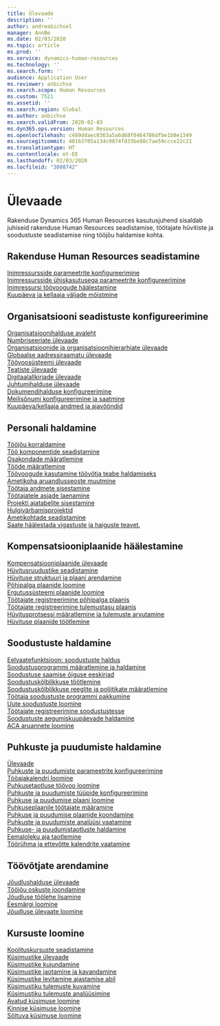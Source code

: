 ```yaml
---
title: Ülevaade
description: ''
author: andreabichsel
manager: AnnBe
ms.date: 02/03/2020
ms.topic: article
ms.prod: ''
ms.service: dynamics-human-resources
ms.technology: ''
ms.search.form: ''
audience: Application User
ms.reviewer: anbichse
ms.search.scope: Human Resources
ms.custom: 7521
ms.assetid: ''
ms.search.region: Global
ms.author: anbichse
ms.search.validFrom: 2020-02-03
ms.dyn365.ops.version: Human Resources
ms.openlocfilehash: c489ddaec0363a5a6d68f0464786dfbe1b0e1349
ms.sourcegitcommit: 40163705a134c9874fd33be80c7ae59ccce22c21
ms.translationtype: HT
ms.contentlocale: et-EE
ms.lasthandoff: 02/03/2020
ms.locfileid: "3008742"
---
```

# <a name="overview"></a>Ülevaade

Rakenduse Dynamics 365 Human Resources kasutusjuhend sisaldab juhiseid rakenduse Human Resources seadistamise, töötajate hüvitiste ja soodustuste seadistamise ning tööjõu haldamise kohta.

## <a name="set-up-human-resources"></a>Rakenduse Human Resources seadistamine

[Inimressursside parameetrite konfigureerimine](hr-setup-parameters.md)</br>
[Inimressursside ühiskasutusega parameetrite konfigureerimine](hr-setup-shared-parameters.md)</br>
[Inimressursi töövoogude häälestamine](hr-setup-workflows.md)</br>
[Kuupäeva ja kellaaja väljade mõistmine](hr-setup-date-time-fields.md)</br>

## <a name="configure-organization-settings"></a>Organisatsiooni seadistuste konfigureerimine

[Organisatsioonihalduse avaleht](../fin-ops-core/fin-ops/organization-administration/organization-administration-home-page.md?toc=/dynamics365/human-resources/toc.json)</br>
[Numbriseeriate ülevaade](../fin-ops-core/fin-ops/organization-administration/number-sequence-overview.md?toc=/dynamics365/human-resources/toc.json)</br>
[Organisatsioonide ja organisatsioonihierarhiate ülevaade](../fin-ops-core/fin-ops/organization-administration/organizations-organizational-hierarchies.md?toc=/dynamics365/human-resources/toc.json)</br>
[Globaalse aadressiraamatu ülevaade](../fin-ops-core/fin-ops/organization-administration/overview-global-address-book.md?toc=/dynamics365/human-resources/toc.json)</br>
[Töövoosüsteemi ülevaade](../fin-ops-core/fin-ops/organization-administration/overview-workflow-system.md?toc=/dynamics365/human-resources/toc.json)</br>
[Teatiste ülevaade](../fin-ops-core/fin-ops/get-started/alerts-overview.md?toc=/dynamics365/human-resources/toc.json)</br>
[Digitaalallkirjade ülevaade](../fin-ops-core/fin-ops/organization-administration/electronic-signature-overview.md?toc=/dynamics365/human-resources/toc.json)</br>
[Juhtumihalduse ülevaade](../fin-ops-core/fin-ops/organization-administration/cases.md?toc=/dynamics365/human-resources/toc.json)</br>
[Dokumendihalduse konfigureerimine](../fin-ops-core/fin-ops/organization-administration/configure-document-management.md?toc=/dynamics365/human-resources/toc.json)</br>
[Meilisõnumi konfigureerimine ja saatmine](../fin-ops-core/fin-ops/organization-administration/configure-email.md?toc=/dynamics365/human-resources/toc.json)</br>
[Kuupäeva/kellaaja andmed ja ajavööndid](../fin-ops-core/fin-ops/organization-administration/date-time-zones.md?toc=/dynamics365/human-resources/toc.json)</br>

## <a name="manage-personnel"></a>Personali haldamine

[Tööjõu korraldamine](hr-personnel-departments-jobs-positions.md)</br>
[Töö komponentide seadistamine](hr-personnel-jobs.md)</br>
[Osakondade määratlemine](hr-personnel-define-departments.md)</br>
[Tööde määratlemine](hr-personnel-define-jobs.md)</br>
[Töövoogude kasutamine töövõtja teabe haldamiseks](hr-workflow-manage-employee-information.md)</br>
[Ametikoha aruandlusseoste muutmine](hr-personnel-modify-reporting-relationships-position.md)</br>
[Töötaja andmete sisestamine](hr-personnel-enter-worker-information.md)</br>
[Töötajatele asjade laenamine](hr-personnel-loan-item-worker.md)</br>
[Projekti ajatabelite sisestamine](hr-personnel-enter-project-timesheets.md)</br>
[Hulgivärbamisprojektid](hr-personnel-mass-hire-projects.md)</br>
[Ametikohtade seadistamine](hr-personnel-set-up-positions.md)</br>
[Saate häälestada vigastuste ja haiguste teavet.](hr-personnel-set-up-injury-illness-information.md)</br>

## <a name="set-up-compensation-plans"></a>Kompensatsiooniplaanide häälestamine

[Kompensatsiooniplaanide ülevaade](hr-compensation-overview.md)</br>
[Hüvitusruudustike seadistamine](hr-compensation-grids.md)</br>
[Hüvituse struktuuri ja plaani arendamine](hr-compensation-structure.md)</br>
[Põhipalga plaanide loomine](hr-compensation-fixed-plans.md)</br>
[Ergutussüsteemi plaanide loomine](hr-compensation-variable-plans.md)</br>
[Töötajate registreerimine põhipalga plaanis](hr-compensation-enroll-employees-fixed.md)</br>
[Töötajate registreerimine tulemustasu plaanis](hr-compensation-enroll-employees-variable.md)</br>
[Hüvitusprotsessi määratlemine ja tulemuste arvutamine](hr-compensation-define-process.md)</br>
[Hüvituse plaanide töötlemine](hr-compensation-process.md)</br>

## <a name="manage-benefits"></a>Soodustuste haldamine

[Eelvaatefunktsioon: soodustuste haldus](hr-benefits-management-overview.md)</br>
[Soodustusprogrammi määratlemine ja haldamine](hr-benefits-manage-program.md)</br>
[Soodustuse saamise õiguse eeskirjad](hr-benefits-eligibility-policies.md)</br>
[Soodustuskõlblikkuse töötlemine](hr-benefits-eligibility-process.md)</br>
[Soodustuskõlblikkuse reeglite ja poliitikate määratlemine](hr-benefits-define-eligibility-rules.md)</br>
[Töötaja soodustuste programmi pakkumine](hr-benefits-deliver-employee-benefits-program.md)</br>
[Uute soodustuste loomine](hr-benefits-create.md)</br>
[Töötajate registreerimine soodustustesse](hr-benefits-enroll-workers.md)</br>
[Soodustuste aegumiskuupäevade haldamine](hr-benefits-expiration-dates.md)</br>
[ACA aruannete loomine](hr-benefits-aca-reports.md)</br>

## <a name="manage-leave-and-absence"></a>Puhkuste ja puudumiste haldamine

[Ülevaade](hr-leave-and-absence-overview.md)</br>
[Puhkuste ja puudumiste parameetrite konfigureerimine](hr-leave-and-absence-parameters.md)</br>
[Tööajakalendri loomine](hr-leave-and-absence-working-time-calendar.md)</br>
[Puhkusetaotluse töövoo loomine](hr-leave-and-absence-workflow.md)</br>
[Puhkuste ja puudumiste tüüpide konfigureerimine](hr-leave-and-absence-types.md)</br>
[Puhkuse ja puudumise plaani loomine](hr-leave-and-absence-plans.md)</br>
[Puhkuseplaanile töötajate määramine](hr-leave-and-absence-enroll.md)</br>
[Puhkuse ja puudumise plaanide koondamine](hr-leave-and-absence-accrue.md)</br>
[Puhkuste ja puudumiste analüüsi vaatamine](hr-leave-and-absence-analytics.md)</br>
[Puhkuse- ja puudumistaotluste haldamine](hr-employee-self-service-manage-requests.md)</br>
[Eemaloleku aja taotlemine](hr-employee-self-service-request-time-off.md)</br>
[Töörühma ja ettevõtte kalendrite vaatamine](hr-employee-self-service-calendar.md)</br>

## <a name="develop-employees"></a>Töövõtjate arendamine

[Jõudlushalduse ülevaade](hr-develop-performance-management-overview.md)</br>
[Tööjõu oskuste joondamine](hr-develop-skills.md)</br>
[Jõudluse töölehe lisamine](hr-develop-add-performance-journal.md)</br>
[Eesmärgi loomine](hr-develop-create-goal.md)</br>
[Jõudluse ülevaate loomine](hr-develop-create-performance-review.md)</br>

## <a name="create-courses"></a>Kursuste loomine

[Koolituskursuste seadistamine](hr-learning-courses.md)</br>
[Küsimustike ülevaade](hr-learning-questionnaires.md)</br>
[Küsimustike kujundamine](hr-learning-design-questionnaires.md)</br>
[Küsimustike jaotamine ja kavandamine](hr-learning-distribute-questionnaires.md)</br>
[Küsimustike levitamine ajastamise abil](hr-learning-distribute-questionnaires-scheduling.md)</br>
[Küsimustiku tulemuste kuvamine](hr-learning-evaluate-questionnaire-results.md)</br>
[Küsimustiku tulemuste analüüsimine](hr-learning-analyze-questionnaire-results.md)</br>
[Avatud küsimuse loomine](hr-learning-create-open-ended-question.md)</br>
[Kinnise küsimuse loomine](hr-learning-create-closed-ended-question.md)</br>
[Sõltuva küsimuse loomine](hr-learning-depending-question.md)</br>



